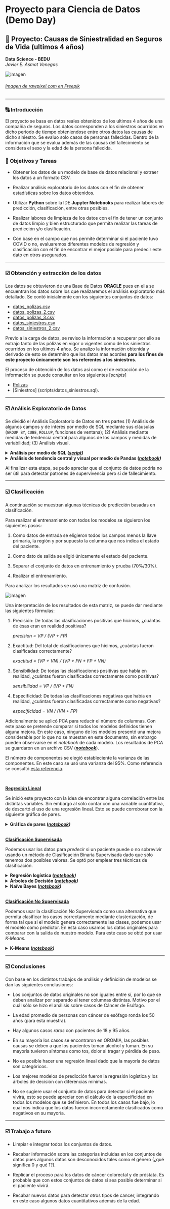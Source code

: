 # Proyecto para Ciencia de Datos (Demo Day)
## :rocket: Proyecto: Causas de Siniestralidad en Seguros de Vida (ultimos 4 años)
**Data Science - BEDU**   
*Javier E. Asmat Venegas*   

![imagen](imagenes/seguro_vida.jpg)
###### [Imagen de rawpixel.com en Freepik](https://www.freepik.es/vector-gratis/ilustracion-seguro-vida_2605710.htm#page=2&query=seguro%20vida&position=25&from_view=keyword&track=ais)
---

### :capital_abcd: Introducción
El proyecto se basa en datos reales obtenidos de los ultimos 4 años de una compañia de seguros. Los datos corresponden a los siniestros ocurridos en dicho periodo de tiempo obteniendose entre otros
datos las causas de dicho siniestro. Se evaluo solo casos de personas fallecidas. Dentro de la información que se evalua además de las causas del fallecimiento se considera el sexo y la edad de la
persona fallecida.

### :dart: Objetivos y Tareas

- Obtener los datos de un modelo de base de datos relacional y extraer los datos a un formato CSV.

- Realizar análisis exploratorio de los datos con el fin de obtener estadísticas sobre los datos obtenidos.

- Utilizar __Python__ sobre la IDE __Jupyter Notebooks__ para realizar labores de predicción, clasificación, entre otras posibles.

- Realizar labores de limpieza de los datos con el fin de tener un conjunto de datos limpio y bien estructurado que permita realizar las tareas de predicción y/o clasificación.

- Con base en el campo que nos permite determinar si el paciente tuvo COVID o no, evaluaremos diferentes modelos de regresión y clasificación con el fin de encontrar el mejor posible para 
predecir este dato en otros asegurados.

---

### :ballot_box_with_check: Obtención y extracción de los datos

Los datos se obtuvieron de una Base de Datos __ORACLE__ pues en ella se encuentran los datos sobre los que realizaremos
el análisis exploratorio más detallado. Se contó inicialmente con los siguientes conjuntos de datos:

- [datos_polizas.csv](datasets/datos_polizas.csv)
- [datos_polizas_2.csv](datasets/datos_polizas_2.csv)
- [datos_polizas_3.csv](datasets/datos_polizas_3.csv)
- [datos_siniestros.csv](datasets/datos_siniestros.csv)
- [datos_siniestros_2.csv](datasets/datos_siniestros_2.csv)

Previo a la carga de datos, se reviso la información a recuperar por ello se extrajo tanto de las pólizas en vigor o vigentes como de los siniestros ocurridos en los ultimos 4 años.
Se analizo la información obtenida y derivado de esto se determino que los datos mas acordes **para los fines de este proyecto únicamente son los referentes a los siniestros**.

El proceso de obtención de los datos así como el de extracción de la información se puede consultar en los siguientes [*scripts*]

- [Polizas](scripts/datos_polizas.sql) 
- [Siniestros] (scripts/datos_siniestros.sql).

---

### :ballot_box_with_check: Análisis Exploratorio de Datos

Se dividió el Análisis Exploratorio de Datos en tres partes (1) Análisis de algunos campos y de interés por medio de SQL mediante sus cláusulas (`GROUP BY`, `CUBE`, `ROLLUP`, funciones de ventana); (2) Análisis mediante medidas de tendencia central para algunos de los campos y medidas de variabilidad; (3) Análisis visual.

<details><summary><strong>Análisis por medio de SQL (<em><a href="analisis_exploratorio/eda.sql">script</a>)</em></strong> </summary>
	<p>

- Conteo de registros.

	Name |Value|
	-----|-----|
	count|349  |

- ¿Cuál es la edad promedio por región?

	region     |avg_age|
	-----------|-------|
	DIREDAWA   |  45.50|
	HARERI     |  60.00|
	AFAR       |  47.67|
	GAMBELLA   |  42.00|
	AMHARA     |  50.23|
	SOMALI     |  37.00|
	ADDIS ABABA|  54.61|
	TIGRAY     |  57.75|
	SNNPR      |  47.54|
	OROMIA     |  52.11|

- ¿Cuál es la edad promedio por región y género?

	region     |sex|avg_age|
	-----------|---|-------|
	ADDIS ABABA|  1|  54.08|
	ADDIS ABABA|  0|  55.03|
	AFAR       |  1|  30.00|
	AFAR       |  0|  56.50|
	AMHARA     |  0|  48.50|
	AMHARA     |  1|  54.13|
	DIREDAWA   |  1|  45.50|
	GAMBELLA   |  0|  42.00|
	HARERI     |  1|  60.00|
	HARERI     |  0|  60.00|
	OROMIA     |  0|  50.57|
	OROMIA     |  1|  54.39|
	SNNPR      |  0|  46.90|
	SNNPR      |  1|  48.39|
	SOMALI     |  1|  36.67|
	SOMALI     |  0|  37.50|
	TIGRAY     |  1|  55.00|
	TIGRAY     |  0|  58.67|

- Calculamos todos los agrupamientos posibles por medio de `CUBE`.

	region     |sex|avg_age|
	-----------|---|-------|
	ADDIS ABABA|  NULL |  54.61|
	ADDIS ABABA|  1|  54.08|
	ADDIS ABABA|  0|  55.03|
	AFAR       |  NULL |  47.67|
	AFAR       |  0|  56.50|
	AFAR       |  1|  30.00|
	AMHARA     |  1|  54.13|
	AMHARA     |  NULL |  50.23|
	AMHARA     |  0|  48.50|
	DIREDAWA   |  NULL |  45.50|
	DIREDAWA   |  1|  45.50|
	GAMBELLA   |  0|  42.00|
	GAMBELLA   |  NULL |  42.00|
	HARERI     |  NULL |  60.00|
	HARERI     |  0|  60.00|
	HARERI     |  1|  60.00|
	OROMIA     |  NULL |  52.11|
	OROMIA     |  1|  54.39|
	OROMIA     |  0|  50.57|
	SNNPR      |  NULL |  47.54|
	SNNPR      |  1|  48.39|
	SNNPR      |  0|  46.90|
	SOMALI     |  1|  36.67|
	SOMALI     |  NULL |  37.00|
	SOMALI     |  0|  37.50|
	TIGRAY     |  NULL |  57.75|
	TIGRAY     |  0|  58.67|
	TIGRAY     |  1|  55.00|
	NULL       |  1|  52.73|
	NULL       |  0|  50.54|
	NULL       |  NULL |  51.44|

	Con esta información podemos concluir:

	- La edad promedio en ADDIS ABABA (todos los géneros) es 54.61 (renglón 1)
	- La edad promedio del género 0 es 50.54 (penúltimo renglón)
	- La edad promedio de todos los registrios (todas las regiones y géneros) es 51.44

- Para asegurarnos de que los nullos correspondan con *ALL* usamos `grouping`.

	region     |sex|gr|gs|avg_age|
	-----------|---|--|--|-------|
	ADDIS ABABA|  NULL | 0| 1|  54.61|
	ADDIS ABABA|  1| 0| 0|  54.08|
	ADDIS ABABA|  0| 0| 0|  55.03|
	AFAR       |  NULL | 0| 1|  47.67|
	AFAR       |  0| 0| 0|  56.50|
	AFAR       |  1| 0| 0|  30.00|
	AMHARA     |  1| 0| 0|  54.13|
	AMHARA     |  NULL | 0| 1|  50.23|
	AMHARA     |  0| 0| 0|  48.50|
	DIREDAWA   |  NULL | 0| 1|  45.50|
	DIREDAWA   |  1| 0| 0|  45.50|
	GAMBELLA   |  0| 0| 0|  42.00|
	GAMBELLA   |  NULL | 0| 1|  42.00|
	HARERI     |  NULL | 0| 1|  60.00|
	HARERI     |  0| 0| 0|  60.00|
	HARERI     |  1| 0| 0|  60.00|
	OROMIA     |  NULL | 0| 1|  52.11|
	OROMIA     |  1| 0| 0|  54.39|
	OROMIA     |  0| 0| 0|  50.57|
	SNNPR      |  NULL | 0| 1|  47.54|
	SNNPR      |  1| 0| 0|  48.39|
	SNNPR      |  0| 0| 0|  46.90|
	SOMALI     |  1| 0| 0|  36.67|
	SOMALI     |  NULL | 0| 1|  37.00|
	SOMALI     |  0| 0| 0|  37.50|
	TIGRAY     |  NULL | 0| 1|  57.75|
	TIGRAY     |  0| 0| 0|  58.67|
	TIGRAY     |  1| 0| 0|  55.00|
	NULL       |  1| 1| 0|  52.73|
	NULL       |  0| 1| 0|  50.54|
	NULL       |  NULL | 1| 1|  51.44|

	Con el resultado anterior comprobamos que todos los `NULL` corresponden con *ALL*.

- De manera similar usamos `ROLLUP` a manera de mostrar las posibles combinaciones en jerarquía, es decir, se obtienen los totales por género en términos de la región. Notar como la última columna no muestra el total de totales ni el total por región.

	region     |sex|gr|gs|avg_age|
	-----------|---|--|--|-------|
	ADDIS ABABA|  NULL | 0| 1|  54.61|
	ADDIS ABABA|  1| 0| 0|  54.08|
	ADDIS ABABA|  0| 0| 0|  55.03|
	AFAR       |  NULL | 0| 1|  47.67|
	AFAR       |  0| 0| 0|  56.50|
	AFAR       |  1| 0| 0|  30.00|
	AMHARA     |  1| 0| 0|  54.13|
	AMHARA     |  NULL | 0| 1|  50.23|
	AMHARA     |  0| 0| 0|  48.50|
	DIREDAWA   |  NULL | 0| 1|  45.50|
	DIREDAWA   |  1| 0| 0|  45.50|
	GAMBELLA   |  0| 0| 0|  42.00|
	GAMBELLA   |  NULL | 0| 1|  42.00|
	HARERI     |  NULL | 0| 1|  60.00|
	HARERI     |  0| 0| 0|  60.00|
	HARERI     |  1| 0| 0|  60.00|
	OROMIA     |  NULL | 0| 1|  52.11|
	OROMIA     |  1| 0| 0|  54.39|
	OROMIA     |  0| 0| 0|  50.57|
	SNNPR      |  0| 0| 0|  46.90|
	SNNPR      |  NULL | 0| 1|  47.54|
	SNNPR      |  1| 0| 0|  48.39|
	SOMALI     |  0| 0| 0|  37.50|
	SOMALI     |  1| 0| 0|  36.67|
	SOMALI     |  NULL | 0| 1|  37.00|
	TIGRAY     |  0| 0| 0|  58.67|
	TIGRAY     |  1| 0| 0|  55.00|
	TIGRAY     |  NULL | 0| 1|  57.75|
	NULL       |  NULL | 1| 1|  51.44|

- `OVER` es una función analítica que opera por cada tupla. En este caso compararemos la de cada persona con la edad promedio de cada género. Recordando que el análisis es pon renglón. Por ejemplo, el renglón 1 tiene un promedio de 71 y se compara con el promedio general de 50.54.

	region     |sex|age|avg_age|
	-----------|---|---|-------|
	OROMIA     |  0| 71|  50.54|
	AMHARA     |  0| 70|  50.54|
	OROMIA     |  0| 46|  50.54|
	ADDIS ABABA|  1| 55|  52.73|
	SNNPR      |  0| 32|  50.54|
	ADDIS ABABA|  1| 56|  52.73|
	ADDIS ABABA|  0| 60|  50.54|
	TIGRAY     |  1| 55|  52.73|
	ADDIS ABABA|  1| 63|  52.73|
	ADDIS ABABA|  1| 74|  52.73|
	AFAR       |  1| 30|  52.73|
	GAMBELLA   |  0| 42|  50.54|
	OROMIA     |  1| 47|  52.73|
	DIREDAWA   |  1| 56|  52.73|
	ADDIS ABABA|  0| 32|  50.54|
	AMHARA     |  0| 48|  50.54|
	ADDIS ABABA|  0| 30|  50.54|
	SNNPR      |  1| 62|  52.73|
	OROMIA     |  1| 52|  52.73|
	OROMIA     |  0| 52|  50.54|
	OROMIA     |  0| 44|  50.54|
	SNNPR      |  0| 55|  50.54|
	SNNPR      |  0| 48|  50.54|
	AMHARA     |  0| 35|  50.54|
	SNNPR      |  1| 60|  52.73|
	SNNPR      |  0| 36|  50.54|
	ADDIS ABABA|  0| 35|  50.54|
	ADDIS ABABA|  1| 67|  52.73|
	SNNPR      |  0| 40|  50.54|
	ADDIS ABABA|  0| 71|  50.54|
	OROMIA     |  0| 25|  50.54|
	OROMIA     |  0| 58|  50.54|
	ADDIS ABABA|  1| 60|  52.73|
	ADDIS ABABA|  1| 70|  52.73|
	OROMIA     |  1| 50|  52.73|
	OROMIA     |  0| 27|  50.54|
	SNNPR      |  0| 45|  50.54|
	OROMIA     |  1| 55|  52.73|
	SNNPR      |  1| 50|  52.73|
	OROMIA     |  1| 58|  52.73|
	AMHARA     |  0| 57|  50.54|
	AMHARA     |  0| 55|  50.54|
	ADDIS ABABA|  0| 48|  50.54|
	ADDIS ABABA|  0| 65|  50.54|
	OROMIA     |  1| 80|  52.73|
	OROMIA     |  1| 48|  52.73|
	OROMIA     |  0| 56|  50.54|
	OROMIA     |  1| 40|  52.73|
	OROMIA     |  1| 75|  52.73|
	AMHARA     |  1| 60|  52.73|
	SNNPR      |  1| 30|  52.73|
	OROMIA     |  1| 45|  52.73|
	OROMIA     |  0| 55|  50.54|
	OROMIA     |  0| 48|  50.54|
	AMHARA     |  0| 50|  50.54|
	OROMIA     |  0| 50|  50.54|
	SNNPR      |  0| 27|  50.54|
	OROMIA     |  1| 27|  52.73|
	ADDIS ABABA|  0| 45|  50.54|
	OROMIA     |  1| 54|  52.73|
	OROMIA     |  1| 64|  52.73|
	OROMIA     |  1| 46|  52.73|
	ADDIS ABABA|  1| 53|  52.73|
	AFAR       |  0| 48|  50.54|
	SNNPR      |  1| 36|  52.73|
	AMHARA     |  0| 58|  50.54|
	OROMIA     |  1| 70|  52.73|
	OROMIA     |  1| 77|  52.73|
	SOMALI     |  0| 25|  50.54|
	ADDIS ABABA|  0| 56|  50.54|
	ADDIS ABABA|  1| 49|  52.73|
	ADDIS ABABA|  1| 65|  52.73|
	OROMIA     |  1| 62|  52.73|
	OROMIA     |  0| 49|  50.54|
	OROMIA     |  1| 30|  52.73|
	OROMIA     |  1| 59|  52.73|
	ADDIS ABABA|  1| 40|  52.73|
	AMHARA     |  0| 34|  50.54|
	OROMIA     |  0| 40|  50.54|
	ADDIS ABABA|  1| 27|  52.73|
	ADDIS ABABA|  0| 70|  50.54|
	SNNPR      |  0| 42|  50.54|
	OROMIA     |  0| 66|  50.54|
	OROMIA     |  1| 38|  52.73|
	AMHARA     |  1| 53|  52.73|
	AMHARA     |  1| 44|  52.73|
	SNNPR      |  0| 60|  50.54|
	SNNPR      |  0| 52|  50.54|
	SNNPR      |  1| 70|  52.73|
	AMHARA     |  0| 52|  50.54|
	OROMIA     |  0| 60|  50.54|
	ADDIS ABABA|  0| 80|  50.54|
	ADDIS ABABA|  0| 50|  50.54|
	AMHARA     |  1| 65|  52.73|
	ADDIS ABABA|  1| 26|  52.73|
	OROMIA     |  1| 95|  52.73|
	AMHARA     |  0| 40|  50.54|
	HARERI     |  0| 60|  50.54|
	ADDIS ABABA|  0| 36|  50.54|
	DIREDAWA   |  1| 35|  52.73|
	OROMIA     |  1| 42|  52.73|
	ADDIS ABABA|  1| 50|  52.73|
	OROMIA     |  1| 60|  52.73|
	OROMIA     |  0| 38|  50.54|
	OROMIA     |  1| 56|  52.73|
	OROMIA     |  0| 75|  50.54|
	TIGRAY     |  0| 65|  50.54|
	OROMIA     |  0| 65|  50.54|
	AMHARA     |  1| 47|  52.73|
	AMHARA     |  1| 63|  52.73|
	OROMIA     |  0| 45|  50.54|
	ADDIS ABABA|  1| 73|  52.73|
	TIGRAY     |  0| 56|  50.54|
	ADDIS ABABA|  1| 42|  52.73|
	ADDIS ABABA|  0| 43|  50.54|
	SNNPR      |  1| 20|  52.73|
	SNNPR      |  0| 50|  50.54|
	OROMIA     |  1| 67|  52.73|
	SNNPR      |  1| 18|  52.73|
	AFAR       |  0| 65|  50.54|
	SNNPR      |  0| 65|  50.54|
	OROMIA     |  1| 63|  52.73|
	SNNPR      |  1| 40|  52.73|
	SNNPR      |  1| 35|  52.73|
	ADDIS ABABA|  0| 53|  50.54|
	SOMALI     |  1| 22|  52.73|
	ADDIS ABABA|  1| 45|  52.73|
	OROMIA     |  1| 43|  52.73|
	OROMIA     |  1| 57|  52.73|
	SNNPR      |  0| 25|  50.54|
	SNNPR      |  1| 63|  52.73|
	ADDIS ABABA|  0| 52|  50.54|
	ADDIS ABABA|  1| 58|  52.73|
	OROMIA     |  0| 35|  50.54|
	AMHARA     |  1| 58|  52.73|
	SNNPR      |  0| 53|  50.54|
	OROMIA     |  1| 35|  52.73|
	SOMALI     |  0| 50|  50.54|
	ADDIS ABABA|  0| 66|  50.54|
	TIGRAY     |  0| 55|  50.54|
	ADDIS ABABA|  1| 66|  52.73|
	AMHARA     |  0| 41|  50.54|
	SNNPR      |  1| 45|  52.73|
	OROMIA     |  0| 68|  50.54|
	SOMALI     |  1| 40|  52.73|
	ADDIS ABABA|  1| 62|  52.73|
	SNNPR      |  1| 59|  52.73|
	AMHARA     |  1| 43|  52.73|
	OROMIA     |  0| 42|  50.54|
	SNNPR      |  0| 54|  50.54|
	OROMIA     |  0| 30|  50.54|
	OROMIA     |  0| 54|  50.54|
	ADDIS ABABA|  0| 75|  50.54|
	ADDIS ABABA|  1| 32|  52.73|
	AMHARA     |  0| 60|  50.54|
	OROMIA     |  0| 57|  50.54|
	OROMIA     |  1| 65|  52.73|
	SOMALI     |  1| 48|  52.73|
	HARERI     |  1| 60|  52.73|
	ADDIS ABABA|  0| 55|  50.54|
	OROMIA     |  0| 43|  50.54|
	OROMIA     |  0| 70|  50.54|
	OROMIA     |  0| 32|  50.54|
	ADDIS ABABA|  0| 62|  50.54|
	AMHARA     |  0| 53|  50.54|

</p>
</details>

<details><summary><strong>Análisis de tendencia central y visual por medio de Pandas (<em><a href="notebooks/eda.ipynb">notebook</a>)</em></strong> </summary>
	<p>

**Variables numéricas (edad)**

- Medidas de tendencia central y variabilidad

	```
	count    349.000000
	mean      51.438395
	std       11.917572
	min       18.000000
	25%       44.000000
	50%       50.000000
	75%       60.000000
	max       95.000000
   ```

   - La edad promedio es 51.4
   - La edad mínima es 18
   - La edad máxima es 95
   - Rango: 77
   - El 25% de los datos tienen un valor menor a 44
   - El 50% de los datos tienen un valor menor a 50 (mediana)
   - El 75% de los datos tienen un valor menor a 95
   - Rango intercuartilico: 51
   - La desviación estándar es 11.91 (hip: están ligeramente dispersos)

- Diagrama de caja e Histograma

	El siguiente diagrama confirma los resultados anteriores. Los bigotes nos indican que los valores de 18 y 95 son *raros* por lo que se consideran atípicos.

	![imagen](imagenes/boxplot.png)

	Dato que también podemos comprobar con un histograma. Los valores más elevados corresponden con el promedio y los más pequeños con los valores atípicos que muestra el diagrama de caja.

	![imagen](imagenes/histograma.png)

**Variables categóricas**

- Moda de algunas de las variables

  ```
  region   sex  alcohol  tobacco  khat  pain_swallowing  weight_loss
  OROMIA   0.0      1.0      1.0   1.0              1.0          1.0
  ```
  ```   
   cough  status_patient  
     1.0             1.0  
  ```

  Interpretación:

  - La mayoría de casos se encuentran en OROMIA.
  - La mayoría de casos son del genero '0'.
  - La mayoría de casos toman alcohol.
  - La mayoría de casos fuman tabaco.
  - La mayoría de casos fuman khat.
  - La mayoría de casos tienen dolor al tragar.
  - La mayoría de casos perdieron peso.

- Tabla de contingencia (causas)

   ```
   khat            0            1             total
   alcohol         0     1      0      1           
   tobacco         0  1  0   1  0   1  0    1      
   status_patient                                  
   0               0  0  0  10  1   4  0   24    39
   1               6  6  4  66  8  37  3  180   310
   total           6  6  4  76  9  41  3  204   349
   ```

   ![imagen](imagenes/causas.png)

   Algunas interpretaciones:

   - 204 personas tomaban alcohol y fumaban tanto tabaco como khat de las cuales sobrevivieron 24 y fallecieron 180.
   - 76 personas tomaban alcohol y fumaban tabaco pero no khat de las cuales sobrevivieron 10 y fallecieron 66.
   - 6 personas no tomaban alcohol y no fumaban ni tabaco ni khat de las cuales fallecieron todas.

- Tabla de contingencia (síntomas)

   ```
   pain_swallowing  0          1              total
   cough            0   1      0       1           
   weight_loss      0   0  1   0  1    0    1      
   status_patient                                  
   0                1   2  1   1  0    9   25    39
   1                1   8  6  11  6  109  169   310
   total            2  10  7  12  6  118  194   349
   ```

   ![imagen](imagenes/sintomas.png)

   Algunas interpretaciones:

   - 118 personas tuvieron dolor al tragar y tos pero no perdieron peso, de las cuales sobrevivieron 9 y fallecieron 109.
   - 194 personas tuvieron dolor al tragar, todos y perdida de peso, de las cuales sobrevivieron 25 y fallecieron 169.
   - 12 personas tuvieron dolor al tragar, no tuvieron tos ni perdida de peso, de las cuales sobrevivió 1 y fallecieron 11,

- Tabla de contingencia (tratamiento)

   ```
   chemotherapy      0              1           total
   radiotherapy      0       1      0      1         
   surgery           0    1  0  1   0   1  0  1      
   status_patient                                    
   0                 2   17  1  1  10   4  2  2    39
   1               109  120  6  4  46  15  7  3   310
   total           111  137  7  5  56  19  9  5   349
   ```

   ![imagen](imagenes/tratamiento.png)


   Algunas interpretaciones:

   - 56 personas fueron tratadas con quimiterapia sin radioterapia ni cirugía de las cuales 10 sobrevivieron y 46 murieron.
   - 137 personas fueron operadas, no tuvieron quimiterapia ni radioterapia, de las cuales 17 sobrevivieron y 120 murieron.
   - 111 personas no recibieron ningún tratamiento, de las cuales 2 sobrevivieron y 109 murieron.

</p>
</details>

Al finalizar esta etapa, se pudo apreciar que el conjunto de datos podría no ser útil para detectar patrones de supervivencia pero sí de fallecimiento.

---

### :ballot_box_with_check: Clasificación

A continuación se muestran algunas técnicas de predicción basadas en clasificación.

Para realizar el entrenamiento con todos los modelos se siguieron los siguientes pasos:

1. Como datos de entrada se eligieron todos los campos menos la llave primaria, la región y por supuesto la columna que nos indica el estado del paciente.

1. Como dato de salida se eligió únicamente el estado del paciente.

1. Separar el conjunto de datos en entrenamiento y prueba (70%/30%).

1. Realizar el entrenamiento.

Para analizar los resultados se usó una matriz de confusión.

![imagen](imagenes/matriz_interp.png)

Una interpretación de los resultados de esta matriz, se puede dar mediante las siguientes fórmulas:

1. Precisión: De todas las clasificaciones positivas que hicimos, ¿cuántas de ésas eran en realidad positivas?
   
   *precision = VP / (VP + FP)*

1. Exactitud: Del total de clasificaciones que hicimos, ¿cuántas fueron clasificadas correctamente?
   
   *exactitud = (VP + VN) / (VP + FN + FP + VN)*

1. Sensibilidad: De todas las clasificaciones positivas que había en realidad, ¿cuántas fueron clasificadas correctamente como positivas?
   
   *sensibilidad = VP / (VP + FN)*

1. Especificidad: De todas las clasificaciones negativas que había en realidad, ¿cuántas fueron clasificadas correctamente como negativas?
   
   *especificidad = VN / (VN + FP)*


Adicionalmente se aplicó PCA para reducir el número de columnas. Con este paso se pretende comparar si todos los modelos definidos tienen alguna mejora. En este caso, ninguno de los modelos presentó una mejora considerable por lo que no se muestan en este documento, sin embargo pueden observarse en el *notebook* de cada modelo. Los resultados de PCA se guardaron en un archivo CSV ([_**notebook**_](notebooks/pca.ipynb)).

El número de componentes se elegió estableciente la varianza de las componentes. En este caso se usó una varianza del 95%. Como referencia se consultó [esta referencia](https://www.mikulskibartosz.name/pca-how-to-choose-the-number-of-components/).

<br/>

<u>**Regresión Lineal**</u>

Se inició este proyecto con la idea de encontrar alguna correlación entre las distintas variables. Sin embargo al sólo contar con una variable cuantitativa, de descartó el uso de una regresión lineal. Esto se puede corroborar con la siguiente gráfica de pares.

<details><summary><strong>Gráfica de pares (<em><a href="notebooks/regresion.ipynb">notebook</a>)</em></strong> </summary>
	<p>

![imagen](imagenes/regresion.png)

</p>
</details>
<br/>

<u>**Clasificación Supervisada**</u>

Podemos usar los datos para *predecir* si un paciente puede o no sobrevivir usando un método de Clasificación Binaria Supervisada dado que sólo tenemos dos posibles valores. Se optó por emplear tres técnicas de clasificación.

<details><summary><strong>Regresión logística (<em><a href="notebooks/logistica.ipynb">notebook</a>)</em></strong> </summary>
	<p>

Podemos usar regresión logística en este caso la cuál modela el problema por medio del *sigmoidal* que permite dejar los valores en cero de un lado y los de uno en el otro:

<img src="imagenes/sigmoidal.png" width="300" height="300">

Para el modelo generado se obtuvo la siguiente matriz:

![imagen](imagenes/matriz_confusion.png)

Interpretación:

```
Precision: 0.941747572815534
Exactitud: 0.9428571428571428
Sensibilidad: 1.0
Especificidad: 0.25
```

Lo cual nos dice que la precisión, exactitud y sensibilidad es bastante buena. Sin embargo la especificad es muy baja lo cual indica que hubo muchos datos que fueron incorrectamente clasificados como negativos. Dicho de otra forma, el modelo fue bueno para clasificar fallecimientos pero no tanto para sobrevivientes. Esto se debe quizá a que tenemos más datos de fallecimientos.

</p>
</details>

<details><summary><strong>Árboles de Decisión (<em><a href="notebooks/random_forest.ipynb">notebook</a>)</em></strong> </summary>
<p>

La idea detrás de un árbol de decisión consiste en ir tomando decisiones de forma encadenada e ir descartando soluciones hasta quedarnos con una sola salida, en este caso el valor de la variable `status_patient`. De esta forma el método llamado *random forest*, consiste en tomar varios árboles (bosque) con las siguientes características:

1. Cada árbol de decisión debe ser independiente.
1. Cada árbol debe ser entrenado aleatoriamente,
1. La información que reciben los árboles debe ser distinta para que se basen en distintas características.

Una vez que todos los árboles se han entrenado, se hace un *consenso* para decidir el resultado de una predicción. Cada uno de los árboles *vota* y la clase más votada es la que define a qué clase pertenece el dato.

En este caso se hizo el mismo proceso que con la regresión logística: se separo el conjunto en entrenamiento y prueba, se entrenó y se midió el desempeño usando una matriz de confusión y las fórmulas para interpretar los resultados.

![imagen](imagenes/matriz_rf.png)

```
Precision: 0.9320388349514563
Exactitud: 0.9238095238095239
Sensibilidad: 0.9896907216494846
Especificidad: 0.125
```

Donde vemos que nuevamente la especificidad es bastante baja.

Cada uno de los árboles tiene una forma similar a la siguiente. Se muestra en el ejemplo el árbol 18 del bosque.

![imagen](imagenes/arbol.png)

</p>
</details>

<details><summary><strong>Naïve Bayes (<em><a href="notebooks/naive_bayes.ipynb">notebook</a>)</em></strong> </summary>
<p>	

Este clasificador se basa en la noción de las características de un objeto que contribuyen a su categorización. Se muestran de la misma manera su matriz de confusión y métricas.

![imagen](imagenes/bayes.png)

Interpretación:

```
Precision: 0.8333333333333334
Exactitud: 0.2571428571428571
Sensibilidad: 0.16666666666666666
Especificidad: 0.8
```

En este caso aunque mejoró considerablemente la especificidad, la exactitud y sensibilidad bajaron demasiado.

</p>
</details>
<br/>

<u>**Clasificación No Supervisada**</u>

Podemos usar la clasificación No Supervisada como una alternativa que permita clasificar los casos correctamente mediante clusterización, de forma tal que si el modelo genera correctamente las clases, podemos usar el modelo como predictor. En esta caso usamos los datos originales para comparar con la salida de nuestro modelo. Para este caso se obtó por usar *K-Means*.

<details><summary><strong>K-Means (<em><a href="notebooks/kmeans.ipynb">notebook</a>)</em></strong> </summary>
<p>	

Este algoritmo muy útil cuando tenemos un dataset que queremos dividir por grupos pero no sabemos exactamente qué grupos queremos y cuáles son sus características. Lo único que tenemos que decidir de antemano es cuántos grupos queremos, y el algoritmo intentará agrupar nuestros datos en esa cantidad de grupos.

Se obtuvo la siguiente matriz:

![imagen](imagenes/kmeans.png)

Interpretación:

```
Precision: 0.89937106918239
Exactitud: 0.47564469914040114
Sensibilidad: 0.4612903225806452
Especificidad: 0.5897435897435898
```

Notamos como de todos nuestros modelos fue el peor evaluado.

</p>
</details>

---

### :ballot_box_with_check: Conclusiones

Con base en los distintos trabajos de análisis y definición de modelos se dan las siguientes conclusiones:

- Los conjuntos de datos originales no son iguales entre sí, por lo que se deben analizar por separado al tener columnas distintas. Motivo por el cuál sólo se hizo el análisis sobre casos de Cáncer de Esófago.

- La edad promedio de personas con cáncer de esófago ronda los 50 años (para esta muestra).

- Hay algunos casos *raros* con pacientes de 18 y 95 años.

- En su mayoría los casos se encontraron en OROMIA, las posibles causas se deben a que los pacientes toman alcohol y fuman. En su mayoría tuvieron síntomas como tos, dolor al tragar y pérdida de peso.

- No es posible hacer una regresión lineal dado que la mayoría de datos son categóricos.

- Los mejores modelos de predicción fueron la regresión logística y los árboles de decisión con diferencias mínimas.

- No se sugiere usar el conjunto de datos para detectar si el paciente vivirá, esto se puede apreciar con el cálculo de la especificidad en todos los modelos que se definieron. En todos los casos fue bajo, lo cual nos indica que los datos fueron incorrectamente clasificados como negativos en su mayoría.

---

### :ballot_box_with_check: Trabajo a futuro

- Limpiar e integrar todos los conjuntos de datos.

- Recabar información sobre las categorías incluidas en los conjuntos de datos pues algunos datos son desconocidos tales como el género (¿qué significa 0 y qué 1?).

- Replicar el proceso para los datos de cáncer colorectal y de próstata. Es probable que con estos conjuntos de datos sí sea posible determinar si el paciente vivirá. 

- Recabar nuevos datos para detectar otros tipos de cancer, integrando en este caso algunos datos cuantitativos además de la edad.
